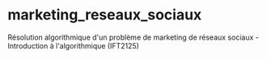 # marketing_reseaux_sociaux
Résolution algorithmique d'un problème de marketing de réseaux sociaux - Introduction à l'algorithmique (IFT2125)
